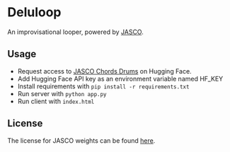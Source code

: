 # Deluloop
An improvisational looper, powered by [JASCO](https://github.com/facebookresearch/audiocraft/blob/main/docs/JASCO.md).

## Usage
- Request access to [JASCO Chords Drums](https://huggingface.co/facebook/jasco-chords-drums-400M) on Hugging Face.
- Add Hugging Face API key as an environment variable named HF_KEY
- Install requirements with ``pip install -r requirements.txt``
- Run server with ``python app.py``
- Run client with ``index.html``

## License
The license for JASCO weights can be found [here](https://github.com/facebookresearch/audiocraft/blob/896ec7c47f5e5d1e5aa1e4b260c4405328bf009d/LICENSE_weights).